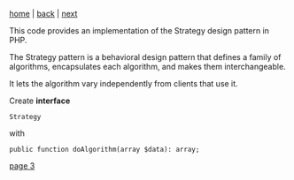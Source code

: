 [home](./page01.md) | [back](./page01.md) | [next](./page03.md)

This code provides an implementation of the Strategy design pattern in PHP. 

The Strategy pattern is a behavioral design pattern that defines a family of algorithms, encapsulates each algorithm, and makes them interchangeable. 

It lets the algorithm vary independently from clients that use it.

Create **interface**
```
Strategy
```

with
```
public function doAlgorithm(array $data): array;
```


[page 3](./page03.md)
